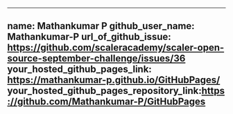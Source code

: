 ----
name: Mathankumar P
github_user_name: Mathankumar-P
url_of_github_issue: https://github.com/scaleracademy/scaler-open-source-september-challenge/issues/36
your_hosted_github_pages_link: https://mathankumar-p.github.io/GitHubPages/
your_hosted_github_pages_repository_link:https://github.com/Mathankumar-P/GitHubPages
----